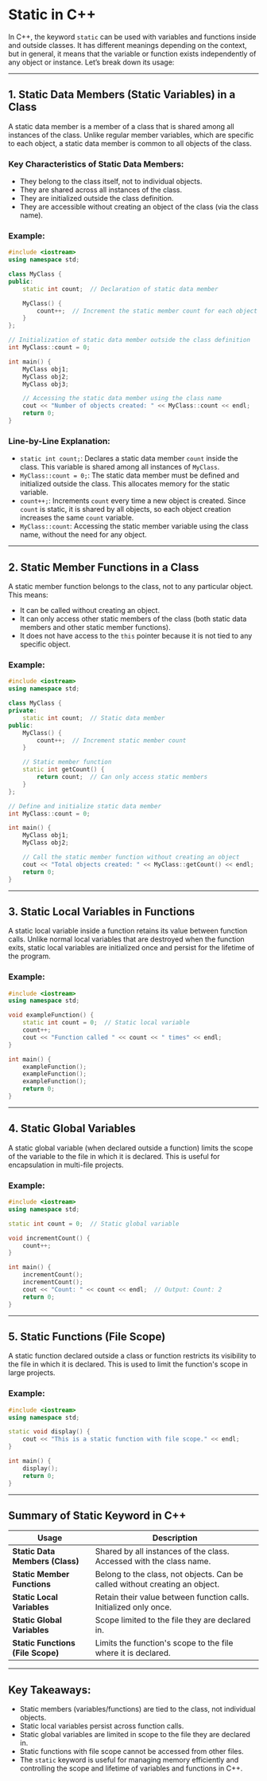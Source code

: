
# Static in C++

In C++, the keyword `static` can be used with variables and functions inside and outside classes. It has different meanings depending on the context, but in general, it means that the variable or function exists independently of any object or instance. Let’s break down its usage:

---

## 1. Static Data Members (Static Variables) in a Class

A static data member is a member of a class that is shared among all instances of the class. Unlike regular member variables, which are specific to each object, a static data member is common to all objects of the class.

### Key Characteristics of Static Data Members:
- They belong to the class itself, not to individual objects.
- They are shared across all instances of the class.
- They are initialized outside the class definition.
- They are accessible without creating an object of the class (via the class name).

### Example:
```cpp
#include <iostream>
using namespace std;

class MyClass {
public:
    static int count;  // Declaration of static data member

    MyClass() {
        count++;  // Increment the static member count for each object created
    }
};

// Initialization of static data member outside the class definition
int MyClass::count = 0;

int main() {
    MyClass obj1;
    MyClass obj2;
    MyClass obj3;

    // Accessing the static data member using the class name
    cout << "Number of objects created: " << MyClass::count << endl;
    return 0;
}
```

### Line-by-Line Explanation:
- `static int count;`: Declares a static data member `count` inside the class. This variable is shared among all instances of `MyClass`.
- `MyClass::count = 0;`: The static data member must be defined and initialized outside the class. This allocates memory for the static variable.
- `count++;`: Increments `count` every time a new object is created. Since `count` is static, it is shared by all objects, so each object creation increases the same `count` variable.
- `MyClass::count`: Accessing the static member variable using the class name, without the need for any object.

---

## 2. Static Member Functions in a Class

A static member function belongs to the class, not to any particular object. This means:
- It can be called without creating an object.
- It can only access other static members of the class (both static data members and other static member functions).
- It does not have access to the `this` pointer because it is not tied to any specific object.

### Example:
```cpp
#include <iostream>
using namespace std;

class MyClass {
private:
    static int count;  // Static data member
public:
    MyClass() {
        count++;  // Increment static member count
    }

    // Static member function
    static int getCount() {
        return count;  // Can only access static members
    }
};

// Define and initialize static data member
int MyClass::count = 0;

int main() {
    MyClass obj1;
    MyClass obj2;

    // Call the static member function without creating an object
    cout << "Total objects created: " << MyClass::getCount() << endl;
    return 0;
}
```

---

## 3. Static Local Variables in Functions

A static local variable inside a function retains its value between function calls. Unlike normal local variables that are destroyed when the function exits, static local variables are initialized once and persist for the lifetime of the program.

### Example:
```cpp
#include <iostream>
using namespace std;

void exampleFunction() {
    static int count = 0;  // Static local variable
    count++;
    cout << "Function called " << count << " times" << endl;
}

int main() {
    exampleFunction();
    exampleFunction();
    exampleFunction();
    return 0;
}
```

---

## 4. Static Global Variables

A static global variable (when declared outside a function) limits the scope of the variable to the file in which it is declared. This is useful for encapsulation in multi-file projects.

### Example:
```cpp
#include <iostream>
using namespace std;

static int count = 0;  // Static global variable

void incrementCount() {
    count++;
}

int main() {
    incrementCount();
    incrementCount();
    cout << "Count: " << count << endl;  // Output: Count: 2
    return 0;
}
```

---

## 5. Static Functions (File Scope)

A static function declared outside a class or function restricts its visibility to the file in which it is declared. This is used to limit the function's scope in large projects.

### Example:
```cpp
#include <iostream>
using namespace std;

static void display() {
    cout << "This is a static function with file scope." << endl;
}

int main() {
    display();
    return 0;
}
```

---

## Summary of Static Keyword in C++
| **Usage**                       | **Description**                                                                         |
|----------------------------------|-----------------------------------------------------------------------------------------|
| **Static Data Members (Class)**  | Shared by all instances of the class. Accessed with the class name.                     |
| **Static Member Functions**      | Belong to the class, not objects. Can be called without creating an object.             |
| **Static Local Variables**       | Retain their value between function calls. Initialized only once.                       |
| **Static Global Variables**      | Scope limited to the file they are declared in.                                         |
| **Static Functions (File Scope)**| Limits the function's scope to the file where it is declared.                           |

---

## Key Takeaways:
- Static members (variables/functions) are tied to the class, not individual objects.
- Static local variables persist across function calls.
- Static global variables are limited in scope to the file they are declared in.
- Static functions with file scope cannot be accessed from other files.
- The `static` keyword is useful for managing memory efficiently and controlling the scope and lifetime of variables and functions in C++.
